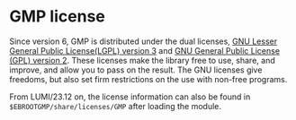 # GMP license

Since version 6, GMP is distributed under the dual licenses, 
[GNU Lesser General Public License(LGPL) version 3](https://www.gnu.org/licenses/lgpl-3.0.html)
and 
[GNU General Public License (GPL) version 2](https://www.gnu.org/licenses/gpl-2.0.html). 
These licenses make the library free to use, share, and improve, and allow you 
to pass on the result. The GNU licenses give freedoms, but also set firm restrictions 
on the use with non-free programs.

From LUMI/23.12 on, the license information can also be found in
`$EBROOTGMP/share/licenses/GMP` after loading the module.

